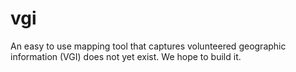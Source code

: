 vgi
===

An easy to use mapping tool that captures volunteered geographic information (VGI) does not yet exist.  We hope to build it.

